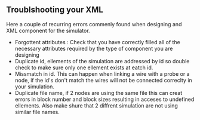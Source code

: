 ## Troublshooting your XML 

Here a couple of recurring errors commenly found when designing and XML component for the simulator.

* Forgottent attributes : Check that you have correctly filled all of the necessary attributes required by the type of component you are designing
* Duplicate id, ellements of the simulation are addressed by id so double check to make sure only one ellement exists at eatch id.
* Missmatch in id. This can happen when linking a wire with a probe or a node, if the id's don't match the wires will not be connected correclty in your simulation.
* Duplicate file name, if 2 nodes are using the same file this can creat errors in block number and block sizes resulting in acceses to undefined ellements. Also make shure that 2 diffrent simulation are not using similar file names.
